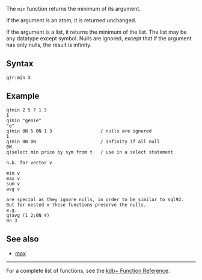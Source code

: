 The `min` function returns the minimum of its argument.

If the argument is an atom, it is returned unchanged.

If the argument is a list, it returns the minimum of the list. The list may be any datatype except symbol. Nulls are ignored, except that if the argument has only nulls, the result is infinity.

Syntax
------

    q)r:min X

Example
-------

    q)min 2 5 7 1 3
    1
    q)min "genie"
    "e"
    q)min 0N 5 0N 1 3                  / nulls are ignored
    1
    q)min 0N 0N                        / infinity if all null
    0W
    q)select min price by sym from t   / use in a select statement

    n.b. for vector v

    min v
    max v
    sum v
    avg v

    are special as they ignore nulls, in order to be similar to sql92.
    But for nested x these functions preserve the nulls.
    e.g.
    q)avg (1 2;0N 4)
    0n 3

See also
--------

-   [max](Reference/max "wikilink")

------------------------------------------------------------------------

For a complete list of functions, see the [kdb+ Function Reference](Reference "wikilink").
